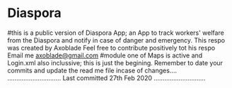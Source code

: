 # Diaspora
#this is a public version of Diaspora App; an App to track workers' welfare from the Diaspora and notify in case of danger and emergency.
This respo was created by Axoblade
Feel free to contribute positively tot his respo
Email me axoblade@gmail.com
#module one of Maps is active and Login.xml also inclussive; this is just the begining. Remember to date your commits and update the read me file incase of changes....
..............................
Last committed 27th Feb 2020
.............................
